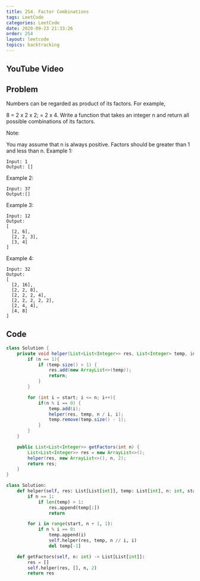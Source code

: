 ```yaml
---
title: 254. Factor Combinations
tags: LeetCode
categories: LeetCode
date: 2020-09-23 21:33:26
order: 254
layout: leetcode
topics: backtracking
---
```


## YouTube Video

## Problem

Numbers can be regarded as product of its factors. For example,

8 = 2 x 2 x 2;
= 2 x 4.
Write a function that takes an integer n and return all possible combinations of its factors.

Note:

You may assume that n is always positive.
Factors should be greater than 1 and less than n.
Example 1:

```
Input: 1
Output: []
```

Example 2:

```
Input: 37
Output:[]
```

Example 3:

```
Input: 12
Output:
[
  [2, 6],
  [2, 2, 3],
  [3, 4]
]
```

Example 4:

```
Input: 32
Output:
[
  [2, 16],
  [2, 2, 8],
  [2, 2, 2, 4],
  [2, 2, 2, 2, 2],
  [2, 4, 4],
  [4, 8]
]
```

## Code

```java
class Solution {
    private void helper(List<List<Integer>> res, List<Integer> temp, int n, int start) {
        if (n == 1){
            if (temp.size() > 1) {
                res.add(new ArrayList<>(temp));
                return;
            }
        }

        for (int i = start; i <= n; i++){
            if(n % i == 0) {
                temp.add(i);
                helper(res, temp, n / i, i);
                temp.remove(temp.size() - 1);
            }
        }
    }

    public List<List<Integer>> getFactors(int n) {
        List<List<Integer>> res = new ArrayList<>();
        helper(res, new ArrayList<>(), n, 2);
        return res;
    }
}
```

```python
class Solution:
    def helper(self, res: List[List[int]], temp: List[int], n: int, start: int):
        if n == 1:
            if len(temp) > 1:
                res.append(temp[:])
                return

        for i in range(start, n + 1, 1):
            if n % i == 0:
                temp.append(i)
                self.helper(res, temp, n // i, i)
                del temp[-1]

    def getFactors(self, n: int) -> List[List[int]]:
        res = []
        self.helper(res, [], n, 2)
        return res
```
